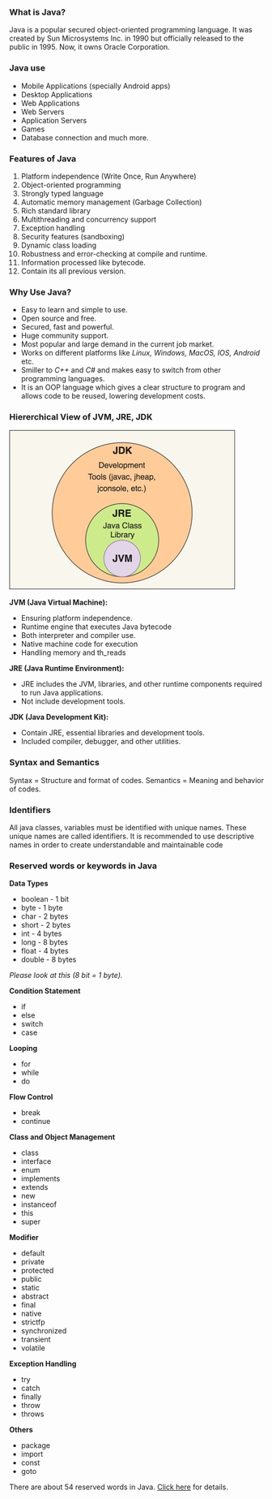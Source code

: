 ### What is Java?
Java is a popular secured object-oriented programming language. It was created by Sun Microsystems Inc. in 1990 but officially released to the public in 1995. Now, it owns Oracle Corporation.


### Java use
- Mobile Applications (specially Android apps)
- Desktop Applications
- Web Applications
- Web Servers 
- Application Servers
- Games
- Database connection and much more.


### Features of Java
1. Platform independence (Write Once, Run Anywhere)
2. Object-oriented programming
3. Strongly typed language
4. Automatic memory management (Garbage Collection)
5. Rich standard library
6. Multithreading and concurrency support
7. Exception handling
8. Security features (sandboxing)
9. Dynamic class loading
10. Robustness and error-checking at compile and runtime.
11. Information processed like bytecode.
12. Contain its all previous version.


### Why Use Java?
- Easy to learn and simple to use.
- Open source and free.
- Secured, fast and powerful.
- Huge community support.
- Most popular and large demand in the current job market.
- Works on different platforms like _Linux, Windows, MacOS, IOS, Android_ etc.
- Smiller to _C++_ and _C#_ and makes easy to switch from other programming languages.
- It is an OOP language which gives a clear structure to program and allows code to be reused, lowering development costs.


### Hiererchical View of JVM, JRE, JDK
![Hiererchical View of JVM, JRE, JDK ](diagram.jpg "Syntax")

**JVM (Java Virtual Machine):**
- Ensuring platform independence.
- Runtime engine that executes Java bytecode
- Both interpreter and compiler use.
- Native machine code for execution
- Handling memory and th_reads

**JRE (Java Runtime Environment):** 
- JRE includes the JVM, libraries, and other runtime components required to run Java applications.
- Not include development tools.

**JDK (Java Development Kit):** 
- Contain JRE, essential libraries and development tools.
- Included compiler, debugger, and other utilities.


### Syntax and Semantics
Syntax = Structure and format of codes.
Semantics = Meaning and behavior of codes.


### Identifiers
All java classes, variables must be identified with unique names. These unique names are called identifiers. It is recommended to use descriptive names in order to create understandable and maintainable code


### Reserved words or keywords in Java

**Data Types**
- boolean   - 1 bit
- byte      - 1 byte
- char      - 2 bytes
- short     - 2 bytes
- int       - 4 bytes
- long      - 8 bytes
- float     - 4 bytes
- double    - 8 bytes

_Please look at this (8 bit = 1 byte)._

**Condition Statement**
- if
- else
- switch
- case

**Looping**
- for
- while
- do

**Flow Control**
- break
- continue

**Class and Object Management**
- class
- interface
- enum
- implements
- extends
- new 
- instanceof
- this
- super

**Modifier**
- default
- private
- protected
- public
- static
- abstract
- final
- native
- strictfp
- synchronized
- transient
- volatile

**Exception Handling**
- try
- catch
- finally
- throw
- throws

**Others**
- package
- import
- const
- goto

There are about 54 reserved words in Java. [Click here](https://www.w3schools.com/java/java_ref_keywords.asp) for details.

